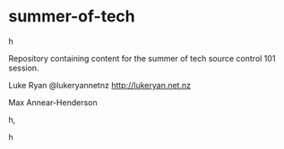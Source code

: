 summer-of-tech
==============

h

Repository containing content for the summer of tech source control 101 session.


Luke Ryan @lukeryannetnz http://lukeryan.net.nz

Max Annear-Henderson


h,

h